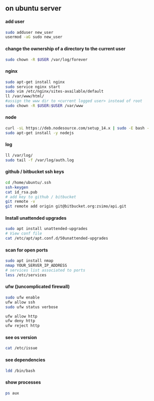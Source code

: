 
## on ubuntu server


#### add user
```bash
sudo adduser new_user
usermod -aG sudo new_user
```

#### change the ownership of a directory to the current user
```bash
sudo chown -R $USER /var/log/forever
```


#### nginx
```bash
sudo apt-get install nginx
sudo service nginx start
sudo vim /etc/nginx/sites-available/default
ll /var/www/html/
#assign the www dir to <current logged user> instead of root
sudo chown -R $USER:$USER /var/www
```

#### node
```bash
curl -sL https://deb.nodesource.com/setup_14.x | sudo -E bash -
sudo apt-get install -y nodejs
```


#### log
```bash
ll /var/log/
sudo tail -f /var/log/auth.log
```


#### github / bitbucket ssh keys
```bash
cd /home/ubuntu/.ssh
ssh-keygen
cat id_rsa.pub
# add key to github / bitbucket
git remote -v
git remote add origin git@bitbucket.org:zsimo/api.git
```

#### Install unattended upgrades
```bash
sudo apt install unattended-upgrades
# View conf file
cat /etc/apt/apt.conf.d/50unattended-upgrades
```

#### scan for open ports
```bash
sudo apt install nmap
nmap YOUR_SERVER_IP_ADDRESS
# services list associated to ports
less /etc/services
```

#### ufw ()uncomplicated firewall)
```bash
sudo ufw enable
ufw allow ssh
sudo ufw status verbose

ufw allow http
ufw deny http
ufw reject http
```

#### see os version
```bash
cat /etc/issue
```

#### see dependencies
```bash
ldd /bin/bash
```

#### show processes
```bash
ps aux
```
 
 